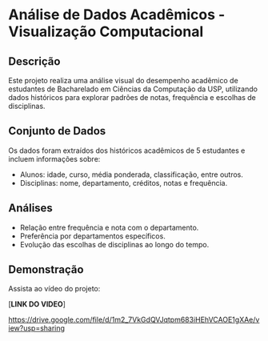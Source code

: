 # Análise de Dados Acadêmicos - Visualização Computacional

## Descrição

Este projeto realiza uma análise visual do desempenho acadêmico de estudantes de Bacharelado em Ciências da Computação da USP, utilizando dados históricos para explorar padrões de notas, frequência e escolhas de disciplinas.

## Conjunto de Dados

Os dados foram extraídos dos históricos acadêmicos de 5 estudantes e incluem informações sobre:

- Alunos: idade, curso, média ponderada, classificação, entre outros.
- Disciplinas: nome, departamento, créditos, notas e frequência.

## Análises

- Relação entre frequência e nota com o departamento.
- Preferência por departamentos específicos.
- Evolução das escolhas de disciplinas ao longo do tempo.

## Demonstração

Assista ao vídeo do projeto:

[**LINK DO VIDEO**]

https://drive.google.com/file/d/1m2_7VkGdQVJqtpm683iHEhVCAOE1gXAe/view?usp=sharing
